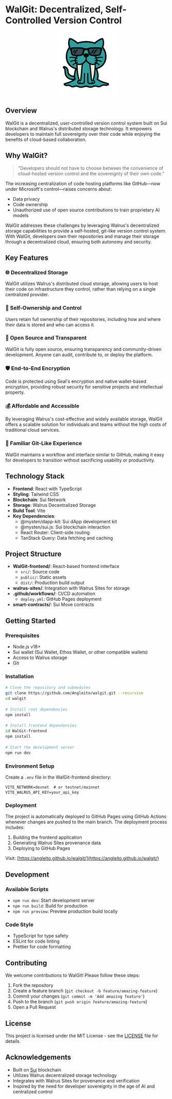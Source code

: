 # WalGit: Decentralized, Self-Controlled Version Control

<p align="center">
  <img src="WalGit-frontend/public/walgitv3.png" alt="WalGit Logo - Cool Walrus with Sunglasses" width="200" style="background: transparent;" />
</p>

## Overview

WalGit is a decentralized, user-controlled version control system built on Sui blockchain and Walrus's distributed storage technology. It empowers developers to maintain full sovereignty over their code while enjoying the benefits of cloud-based collaboration.

## Why WalGit?

> "Developers should not have to choose between the convenience of cloud-hosted version control and the sovereignty of their own code."

The increasing centralization of code hosting platforms like GitHub—now under Microsoft's control—raises concerns about:
- Data privacy
- Code ownership
- Unauthorized use of open source contributions to train proprietary AI models

WalGit addresses these challenges by leveraging Walrus's decentralized storage capabilities to provide a self-hosted, git-like version control system. With WalGit, developers own their repositories and manage their storage through a decentralized cloud, ensuring both autonomy and security.

## Key Features

### 🌐 Decentralized Storage
WalGit utilizes Walrus's distributed cloud storage, allowing users to host their code on infrastructure they control, rather than relying on a single centralized provider.

### 🔐 Self-Ownership and Control
Users retain full ownership of their repositories, including how and where their data is stored and who can access it.

### 📖 Open Source and Transparent
WalGit is fully open source, ensuring transparency and community-driven development. Anyone can audit, contribute to, or deploy the platform.

### 🛡️ End-to-End Encryption
Code is protected using Seal's encryption and native wallet-based encryption, providing robust security for sensitive projects and intellectual property.

### 💰 Affordable and Accessible
By leveraging Walrus's cost-effective and widely available storage, WalGit offers a scalable solution for individuals and teams without the high costs of traditional cloud services.

### 🔄 Familiar Git-Like Experience
WalGit maintains a workflow and interface similar to GitHub, making it easy for developers to transition without sacrificing usability or productivity.

## Technology Stack

- **Frontend**: React with TypeScript
- **Styling**: Tailwind CSS
- **Blockchain**: Sui Network
- **Storage**: Walrus Decentralized Storage
- **Build Tool**: Vite
- **Key Dependencies**:
  - @mysten/dapp-kit: Sui dApp development kit
  - @mysten/sui.js: Sui blockchain interaction
  - React Router: Client-side routing
  - TanStack Query: Data fetching and caching

## Project Structure

- **WalGit-frontend/**: React-based frontend interface
  - `src/`: Source code
  - `public/`: Static assets
  - `dist/`: Production build output
- **walrus-sites/**: Integration with Walrus Sites for storage
- **.github/workflows/**: CI/CD automation
  - `deploy.yml`: GitHub Pages deployment
- **smart-contracts/**: Sui Move contracts

## Getting Started

### Prerequisites
- Node.js v18+
- Sui wallet (Sui Wallet, Ethos Wallet, or other compatible wallets)
- Access to Walrus storage
- Git

### Installation
```bash
# Clone the repository and submodules
git clone https://github.com/Angleito/walgit.git --recursive
cd walgit

# Install root dependencies
npm install

# Install frontend dependencies
cd WalGit-frontend
npm install

# Start the development server
npm run dev
```

### Environment Setup
Create a `.env` file in the WalGit-frontend directory:
```env
VITE_NETWORK=devnet  # or testnet/mainnet
VITE_WALRUS_API_KEY=your_api_key
```

### Deployment
The project is automatically deployed to GitHub Pages using GitHub Actions whenever changes are pushed to the main branch. The deployment process includes:

1. Building the frontend application
2. Generating Walrus Sites provenance data
3. Deploying to GitHub Pages

Visit: [https://angleito.github.io/walgit/](https://angleito.github.io/walgit/)

## Development

### Available Scripts
- `npm run dev`: Start development server
- `npm run build`: Build for production
- `npm run preview`: Preview production build locally

### Code Style
- TypeScript for type safety
- ESLint for code linting
- Prettier for code formatting

## Contributing

We welcome contributions to WalGit! Please follow these steps:

1. Fork the repository
2. Create a feature branch (`git checkout -b feature/amazing-feature`)
3. Commit your changes (`git commit -m 'Add amazing feature'`)
4. Push to the branch (`git push origin feature/amazing-feature`)
5. Open a Pull Request

## License

This project is licensed under the MIT License - see the [LICENSE](LICENSE) file for details.

## Acknowledgements

- Built on [Sui](https://sui.io/) blockchain
- Utilizes Walrus decentralized storage technology
- Integrates with Walrus Sites for provenance and verification
- Inspired by the need for developer sovereignty in the age of AI and centralized control

